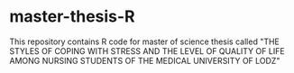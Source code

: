 # master-thesis-R
This repository contains R code for master of science thesis called "THE STYLES OF COPING WITH STRESS AND THE LEVEL OF QUALITY OF LIFE AMONG NURSING STUDENTS OF THE MEDICAL UNIVERSITY OF LODZ"
